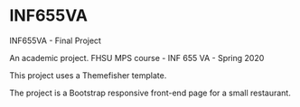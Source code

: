 # INF655VA
INF655VA - Final Project

An academic project.
FHSU MPS course - INF 655 VA - Spring 2020

This project uses a Themefisher template.

The project is a Bootstrap responsive front-end page for a small restaurant. 
